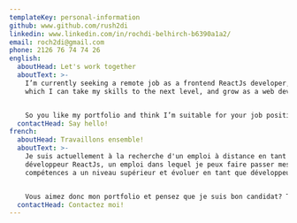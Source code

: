 ```yaml
---
templateKey: personal-information
github: www.github.com/rush2di
linkedin: www.linkedin.com/in/rochdi-belhirch-b6390a1a2/
email: roch2di@gmail.com
phone: 2126 76 74 74 26
english:
  aboutHead: Let's work together
  aboutText: >-
    I’m currently seeking a remote job as a frontend ReactJs developer, a job in
    which I can take my skills to the next level, and grow as a web developer.


    So you like my portfolio and think I’m suitable for your job position ? Let’s work together ! 
  contactHead: Say hello!
french:
  aboutHead: Travaillons ensemble!
  aboutText: >-
    Je suis actuellement à la recherche d'un emploi à distance en tant que
    développeur ReactJs, un emploi dans lequel je peux faire passer mes
    compétences a un niveau supérieur et évoluer en tant que développeur Web.


    Vous aimez donc mon portfolio et pensez que je suis bon candidat? Travaillons ensemble!
  contactHead: Contactez moi!
---
```


